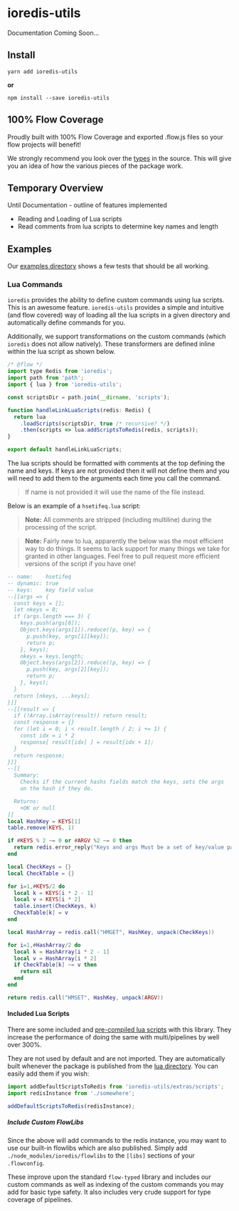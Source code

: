 # ioredis-utils

Documentation Coming Soon...

## Install

```
yarn add ioredis-utils
```

**or**

```
npm install --save ioredis-utils
```

## 100% Flow Coverage

Proudly built with 100% Flow Coverage and exported .flow.js files so your flow
projects will benefit!

We strongly recommend you look over the
[types](https://github.com/Dash-OS/ioredis-utils/tree/master/src/types/index.js)
in the source. This will give you an idea of how the various pieces of the
package work.

## Temporary Overview

Until Documentation - outline of features implemented

* Reading and Loading of Lua scripts
* Read comments from lua scripts to determine key names and length

## Examples

Our
[examples directory](https://github.com/Dash-OS/ioredis-utils/tree/master/examples)
shows a few tests that should be all working.

### Lua Commands

`ioredis` provides the ability to define custom commands using lua scripts. This
is an awesome feature. `ioredis-utils` provides a simple and intuitive (and flow
covered) way of loading all the lua scripts in a given directory and
automatically define commands for you.

Additionally, we support transformations on the custom commands (which `ioredis`
does not allow natively). These transformers are defined inline within the lua
script as shown below.

```js
/* @flow */
import type Redis from 'ioredis';
import path from 'path';
import { lua } from 'ioredis-utils';

const scriptsDir = path.join(__dirname, 'scripts');

function handleLinkLuaScripts(redis: Redis) {
  return lua
    .loadScripts(scriptsDir, true /* recursive? */)
    .then(scripts => lua.addScriptsToRedis(redis, scripts));
}

export default handleLinkLuaScripts;
```

The lua scripts should be formatted with comments at the top defining the name
and keys. If keys are not provided then it will not define them and you will
need to add them to the arguments each time you call the command.

> If name is not provided it will use the name of the file instead.

Below is an example of a `hsetifeq.lua` script:

> **Note:** All comments are stripped (including multiline) during the
> processing of the script.

> **Note:** Fairly new to lua, apparently the below was the most efficient way
> to do things. It seems to lack support for many things we take for granted in
> other languages. Feel free to pull request more efficient versions of the
> script if you have one!

```lua
-- name:    hsetifeq
-- dynamic: true
-- keys:    key field value
--[[args => {
  const keys = [];
  let nkeys = 0;
  if (args.length === 3) {
    keys.push(args[0]);
    Object.keys(args[1]).reduce((p, key) => {
      p.push(key, args[1][key]);
      return p;
    }, keys);
    nkeys = keys.length;
    Object.keys(args[2]).reduce((p, key) => {
      p.push(key, args[2][key]);
      return p;
    }, keys);
  }
  return [nkeys, ...keys];
}]]
--[[result => {
  if (!Array.isArray(result)) return result;
  const response = {}
  for (let i = 0; i < result.length / 2; i += 1) {
    const idx = i * 2
    response[ result[idx] ] = result[idx + 1];
  }
  return response;
}]]
--[[
  Summary:
    Checks if the current hashs fields match the keys, sets the args
    on the hash if they do.

  Returns:
    +OK or null
]]
local HashKey = KEYS[1]
table.remove(KEYS, 1)

if #KEYS % 2 ~= 0 or #ARGV %2 ~= 0 then
  return redis.error_reply("Keys and args Must be a set of key/value pairs")
end

local CheckKeys = {}
local CheckTable = {}

for i=1,#KEYS/2 do
  local k = KEYS[i * 2 - 1]
  local v = KEYS[i * 2]
  table.insert(CheckKeys, k)
  CheckTable[k] = v
end

local HashArray = redis.call("HMGET", HashKey, unpack(CheckKeys))

for i=1,#HashArray/2 do
  local k = HashArray[i * 2 - 1]
  local v = HashArray[i * 2]
  if CheckTable[k] ~= v then
    return nil
  end
end

return redis.call("HMSET", HashKey, unpack(ARGV))
```

#### Included Lua Scripts

There are some included and
[pre-compiled lua scripts](https://github.com/Dash-OS/ioredis-utils/blob/master/src/extras/scripts.js)
with this library. They increase the performance of doing the same with
multi/pipelines by well over 300%.

They are not used by default and are not imported. They are automatically built
whenever the package is published from the
[lua directory](https://github.com/Dash-OS/ioredis-utils/tree/master/lua). You
can easily add them if you wish:

```js
import addDefaultScriptsToRedis from 'ioredis-utils/extras/scripts';
import redisInstance from './somewhere';

addDefaultScriptsToRedis(redisInstance);
```

##### Include Custom FlowLibs

Since the above will add commands to the redis instance, you may want to use our
built-in flowlibs which are also published. Simply add
`./node_modules/ioredis/flowlibs` to the `[libs]` sections of your
`.flowconfig`.

These improve upon the standard `flow-typed` library and includes our custom
commands as well as indexing of the custom commands you may add for basic type
safety. It also includes very crude support for type coverage of pipelines.
